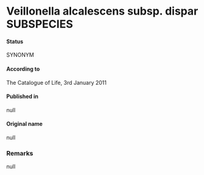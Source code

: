 # Veillonella alcalescens subsp. dispar SUBSPECIES

#### Status
SYNONYM

#### According to
The Catalogue of Life, 3rd January 2011

#### Published in
null

#### Original name
null

### Remarks
null